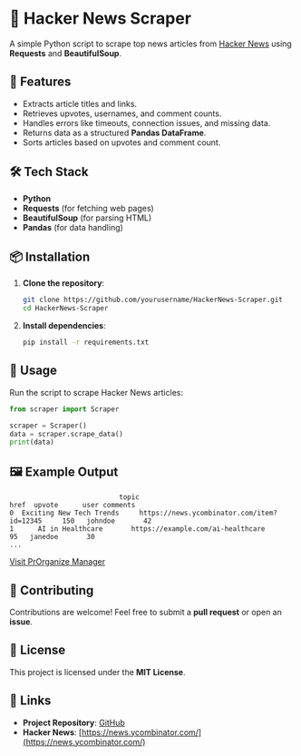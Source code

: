 # 📰 Hacker News Scraper

A simple Python script to scrape top news articles from [Hacker News](https://news.ycombinator.com/) using **Requests** and **BeautifulSoup**.

## 🚀 Features
- Extracts article titles and links.
- Retrieves upvotes, usernames, and comment counts.
- Handles errors like timeouts, connection issues, and missing data.
- Returns data as a structured **Pandas DataFrame**.
- Sorts articles based on upvotes and comment count.

## 🛠️ Tech Stack
- **Python**
- **Requests** (for fetching web pages)
- **BeautifulSoup** (for parsing HTML)
- **Pandas** (for data handling)

## 📦 Installation

1. **Clone the repository**:
   ```bash
   git clone https://github.com/yourusername/HackerNews-Scraper.git
   cd HackerNews-Scraper
   ```

2. **Install dependencies**:
   ```bash
   pip install -r requirements.txt
   ```

## 🏃 Usage

Run the script to scrape Hacker News articles:
```python
from scraper import Scraper

scraper = Scraper()
data = scraper.scrape_data()
print(data)
```

## 🖼️ Example Output
```
                           topic                                              href  upvote      user comments
0  Exciting New Tech Trends     https://news.ycombinator.com/item?id=12345     150   johndoe       42
1      AI in Healthcare       https://example.com/ai-healthcare                 95   janedoe       30
...
```

[Visit PrOrganize Manager]([http://ec2-13-51-162-119.eu-north-1.compute.amazonaws.com/](https://my-portfolio-website-sxuy.onrender.com/blog))


## 👥 Contributing
Contributions are welcome! Feel free to submit a **pull request** or open an **issue**.

## 📄 License
This project is licensed under the **MIT License**.

## 🔗 Links
- **Project Repository**: [GitHub](https://github.com/yourusername/HackerNews-Scraper)
- **Hacker News**: [https://news.ycombinator.com/](https://news.ycombinator.com/)


